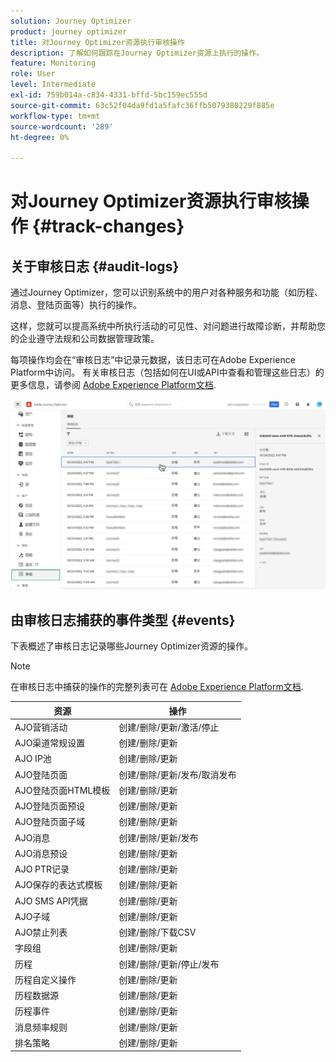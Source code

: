 ```yaml
---
solution: Journey Optimizer
product: journey optimizer
title: 对Journey Optimizer资源执行审核操作
description: 了解如何跟踪在Journey Optimizer资源上执行的操作。
feature: Monitoring
role: User
level: Intermediate
exl-id: 759b014a-c834-4331-bffd-5bc159ec555d
source-git-commit: 63c52f04da9fd1a5fafc36ffb5079380229f885e
workflow-type: tm+mt
source-wordcount: '289'
ht-degree: 0%

---
```


# 对Journey Optimizer资源执行审核操作 {#track-changes}

## 关于审核日志 {#audit-logs}

通过Journey Optimizer，您可以识别系统中的用户对各种服务和功能（如历程、消息、登陆页面等）执行的操作。

这样，您就可以提高系统中所执行活动的可见性、对问题进行故障诊断，并帮助您的企业遵守法规和公司数据管理政策。

每项操作均会在“审核日志”中记录元数据，该日志可在Adobe Experience Platform中访问。 有关审核日志（包括如何在UI或API中查看和管理这些日志）的更多信息，请参阅 [Adobe Experience Platform文档](https://experienceleague.adobe.com/docs/experience-platform/landing/governance-privacy-security/audit-logs/overview.html).

![](assets/audit-logs.png)

## 由审核日志捕获的事件类型 {#events}

下表概述了审核日志记录哪些Journey Optimizer资源的操作。

>[!NOTE]
>
>在审核日志中捕获的操作的完整列表可在 [Adobe Experience Platform文档](https://experienceleague.adobe.com/docs/experience-platform/landing/governance-privacy-security/audit-logs/overview.html#category).

| 资源 | 操作 |
|-----------|------------------|
| AJO营销活动 | 创建/删除/更新/激活/停止 |
| AJO渠道常规设置 | 创建/删除/更新 |
| AJO IP池 | 创建/删除/更新 |
| AJO登陆页面 | 创建/删除/更新/发布/取消发布 |
| AJO登陆页面HTML模板 | 创建/删除/更新 |
| AJO登陆页面预设 | 创建/删除/更新 |
| AJO登陆页面子域 | 创建/删除/更新 |
| AJO消息 | 创建/删除/更新/发布 |
| AJO消息预设 | 创建/删除/更新 |
| AJO PTR记录 | 创建/删除/更新 |
| AJO保存的表达式模板 | 创建/删除/更新 |
| AJO SMS API凭据 | 创建/删除/更新 |
| AJO子域 | 创建/删除/更新 |
| AJO禁止列表 | 创建/删除/下载CSV |
| 字段组 | 创建/删除/更新 |
| 历程 | 创建/删除/更新/停止/发布 |
| 历程自定义操作 | 创建/删除/更新 |
| 历程数据源 | 创建/删除/更新 |
| 历程事件 | 创建/删除/更新 |
| 消息频率规则 | 创建/删除/更新 |
| 排名策略 | 创建/删除/更新 |

